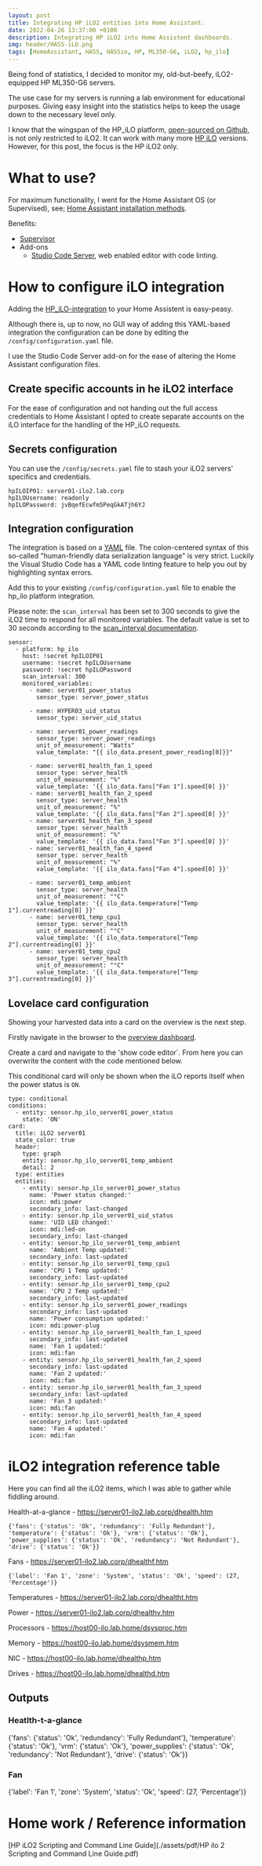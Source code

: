 ```yaml
---
layout: post
title: Integrating HP iLO2 entities into Home Assistant.
date: 2022-04-26 13:37:00 +0100
description: Integrating HP iLO2 into Home Assistent dashboards.
img: header/HASS-iLO.png
tags: [HomeAssistant, HASS, HASSio, HP, ML350-G6, iLO2, hp_ilo]
---
```

Being fond of statistics, I decided to monitor my, old-but-beefy, iLO2-equipped HP ML350-G6 servers.

The use case for my servers is running a lab environment for educational purposes. Giving easy insight into the statistics helps to keep the usage down to the necessary level only.

I know that the wingspan of the HP_iLO platform, [open-sourced on Github](https://github.com/home-assistant/core/tree/dev/homeassistant/components/hp_ilo), is not only restricted to iLO2. It can work with many more [HP iLO](https://en.wikipedia.org/wiki/HP_Integrated_Lights-Out) versions. However, for this post, the focus is the HP iLO2 only.

# What to use?

For maximum functionality, I went for the Home Assistant OS (or Supervised), see; [Home Assistant installation methods](https://www.home-assistant.io/installation/#compare-installation-methods).

Benefits:
* [Supervisor](https://www.home-assistant.io/integrations/hassio/)
* Add-ons
  *   [Studio Code Server](https://community.home-assistant.io/t/home-assistant-community-add-on-visual-studio-code/107863), web enabled editor with code linting.

# How to configure iLO integration

Adding the [HP_iLO-integration](https://www.home-assistant.io/integrations/hp_ilo/) to your Home Assistent is easy-peasy. 

Although there is, up to now, no GUI way of adding this YAML-based integration the configuration can be done by editing the `/config/configuration.yaml` file.

I use the Studio Code Server add-on for the ease of altering the Home Assistant configuration files.

## Create specific accounts in  he iLO2 interface

For the ease of configuration and not handing out the full access credentials to Home Assistant I opted to create separate accounts on the iLO interface for the handling of the HP_iLO requests.

## Secrets configuration

You can use the `/config/secrets.yaml` file to stash your iLO2 servers' specifics and credentials.

```
hpILOIP01: server01-ilo2.lab.corp
hpILOUsername: readonly
hpILOPassword: jvBqefEcwfm5PeqGkATjh6YJ
```

## Integration configuration

The integration is based on a [YAML](https://yaml.org/) file. The colon-centered syntax of this so-called "human-friendly data serialization language" is very strict. Luckily the Visual Studio Code has a YAML code linting feature to help you out by highlighting syntax errors.  


Add this to your existing `/config/configuration.yaml` file to enable the hp_ilo platform integration.

Please note: the `scan_interval` has been set to 300 seconds to give the iLO2 time to respond for all monitored variables. The default value is set to 30 seconds according to the [scan_interval documentation](https://www.home-assistant.io/docs/configuration/platform_options/#scan-interval).
```
sensor:
  - platform: hp_ilo
    host: !secret hpILOIP01
    username: !secret hpILOUsername
    password: !secret hpILOPassword
    scan_interval: 300
    monitored_variables:
      - name: server01_power_status
        sensor_type: server_power_status

      - name: HYPER03_uid_status
        sensor_type: server_uid_status

      - name: server01_power_readings
        sensor_type: server_power_readings
        unit_of_measurement: "Watts"
        value_template: "{{ ilo_data.present_power_reading[0]}}"

      - name: server01_health_fan_1_speed
        sensor_type: server_health
        unit_of_measurement: "%"
        value_template: '{{ ilo_data.fans["Fan 1"].speed[0] }}'
      - name: server01_health_fan_2_speed
        sensor_type: server_health
        unit_of_measurement: "%"
        value_template: '{{ ilo_data.fans["Fan 2"].speed[0] }}'
      - name: server01_health_fan_3_speed
        sensor_type: server_health
        unit_of_measurement: "%"
        value_template: '{{ ilo_data.fans["Fan 3"].speed[0] }}'
      - name: server01_health_fan_4_speed
        sensor_type: server_health
        unit_of_measurement: "%"
        value_template: '{{ ilo_data.fans["Fan 4"].speed[0] }}'

      - name: server01_temp_ambient
        sensor_type: server_health
        unit_of_measurement: "°C"
        value_template: '{{ ilo_data.temperature["Temp 1"].currentreading[0] }}'
      - name: server01_temp_cpu1
        sensor_type: server_health
        unit_of_measurement: "°C"
        value_template: '{{ ilo_data.temperature["Temp 2"].currentreading[0] }}'
      - name: server01_temp_cpu2
        sensor_type: server_health
        unit_of_measurement: "°C"
        value_template: '{{ ilo_data.temperature["Temp 3"].currentreading[0] }}'
```

## Lovelace card configuration

Showing your harvested data into a card on the overview is the next step. 

Firstly navigate in the browser to the [overview dashboard](http://homeassistant.local:8123/lovelace/default_view).

Create a card and navigate to the 'show code editor`. From here you can overwrite the content with the code mentioned below.

This conditional card will only be shown when the iLO reports itself when the power status is `ON`.

```
type: conditional
conditions:
  - entity: sensor.hp_ilo_server01_power_status
    state: 'ON'
card:
  title: iLO2 server01
  state_color: true
  header:
    type: graph
    entity: sensor.hp_ilo_server01_temp_ambient
    detail: 2
  type: entities
  entities:
    - entity: sensor.hp_ilo_server01_power_status
      name: 'Power status changed:'
      icon: mdi:power
      secondary_info: last-changed
    - entity: sensor.hp_ilo_server01_uid_status
      name: 'UID LED changed:'
      icon: mdi:led-on
      secondary_info: last-changed
    - entity: sensor.hp_ilo_server01_temp_ambient
      name: 'Ambient Temp updated:'
      secondary_info: last-updated
    - entity: sensor.hp_ilo_server01_temp_cpu1
      name: 'CPU 1 Temp updated:'
      secondary_info: last-updated
    - entity: sensor.hp_ilo_server01_temp_cpu2
      name: 'CPU 2 Temp updated:'
      secondary_info: last-updated
    - entity: sensor.hp_ilo_server01_power_readings
      secondary_info: last-updated
      name: 'Power consumption updated:'
      icon: mdi:power-plug
    - entity: sensor.hp_ilo_server01_health_fan_1_speed
      secondary_info: last-updated
      name: 'Fan 1 updated:'
      icon: mdi:fan
    - entity: sensor.hp_ilo_server01_health_fan_2_speed
      secondary_info: last-updated
      name: 'Fan 2 updated:'
      icon: mdi:fan
    - entity: sensor.hp_ilo_server01_health_fan_3_speed
      secondary_info: last-updated
      name: 'Fan 3 updated:'
      icon: mdi:fan
    - entity: sensor.hp_ilo_server01_health_fan_4_speed
      secondary_info: last-updated
      name: 'Fan 4 updated:'
      icon: mdi:fan
```

# iLO2 integration reference table

Here you can find all the iLO2 items, which I was able to gather while fiddling around.

Health-at-a-glance - https://server01-ilo2.lab.corp/dhealth.htm
```
{'fans': {'status': 'Ok', 'redundancy': 'Fully Redundant'}, 'temperature': {'status': 'Ok'}, 'vrm': {'status': 'Ok'}, 'power_supplies': {'status': 'Ok', 'redundancy': 'Not Redundant'}, 'drive': {'status': 'Ok'}}
```

Fans - https://server01-ilo2.lab.corp/dhealthf.htm

```
{'label': 'Fan 1', 'zone': 'System', 'status': 'Ok', 'speed': (27, 'Percentage')} 	
```

Temperatures - https://server01-ilo2.lab.corp/dhealtht.htm

Power - https://server01-ilo2.lab.corp/dhealthv.htm

Processors - https://host00-ilo.lab.home/dsysproc.htm

Memory - https://host00-ilo.lab.home/dsysmem.htm

NIC - https://host00-ilo.lab.home/dhealthp.htm

Drives - https://host00-ilo.lab.home/dhealthd.htm

## Outputs

### Heatlth-t-a-glance
{'fans': {'status': 'Ok', 'redundancy': 'Fully Redundant'}, 'temperature': {'status': 'Ok'}, 'vrm': {'status': 'Ok'}, 'power_supplies': {'status': 'Ok', 'redundancy': 'Not Redundant'}, 'drive': {'status': 'Ok'}}

### Fan
{'label': 'Fan 1', 'zone': 'System', 'status': 'Ok', 'speed': (27, 'Percentage')} 


# Home work / Reference information

[HP iLO2 Scripting and Command Line Guide](./assets/pdf/HP ilo 2 Scripting and Command Line Guide.pdf)
